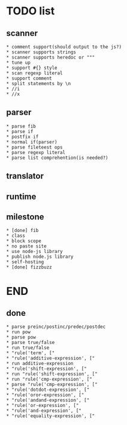 TODO list
=========

scanner
-------

    * comment support(should output to the js?)
    * scanner supports strings
    * scanner supports heredoc or """
    * tune up
    * support #{} style
    * scan regexp literal
    * support comment
    * split statements by \n
    * //i
    * //x

parser
------

    * parse fib
    * parse if
    * postfix if
    * normal if(parser)
    * parse fileteest ops
    * parse regexp literal
    * parse list comprehention(is needed?)

translator
----------

runtime
-------

milestone
---------

    * [done] fib
    * class
    * block scope
    * no paste site
    * use node-js library
    * publish node.js library
    * self-hosting
    * [done] fizzbuzz

END
===

done
----

    * parse preinc/postinc/predec/postdec
    * run pow
    * parse pow
    * parse true/false
    * run true/false
    * "rule('term', ["
    * "rule('additive-expression', ["
    * run additive-expression
    * "rule('shift-expression', ["
    * run "rule('shift-expression', ["
    * run "rule('cmp-expression', ["
    * parse "rule('cmp-expression', ["
    * "rule('dotdot-expression', ["
    * "rule('oror-expression', ["
    * "rule('andand-expression', ["
    * "rule('or-expression', ["
    * "rule('and-expression', ["
    * "rule('equality-expression', ["


